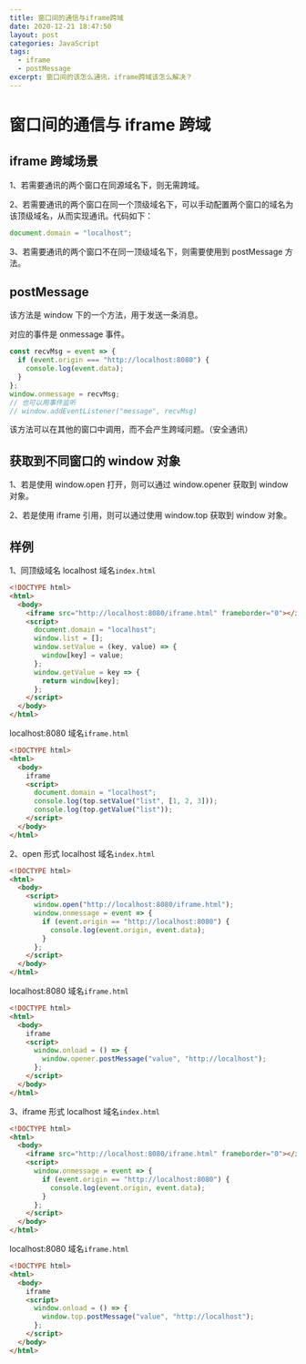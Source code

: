 ```yaml
---
title: 窗口间的通信与iframe跨域
date: 2020-12-21 18:47:50
layout: post
categories: JavaScript
tags:
  - iframe
  - postMessage
excerpt: 窗口间的该怎么通讯，iframe跨域该怎么解决？
---
```


# 窗口间的通信与 iframe 跨域

## iframe 跨域场景

1、若需要通讯的两个窗口在同源域名下，则无需跨域。

2、若需要通讯的两个窗口在同一个顶级域名下，可以手动配置两个窗口的域名为该顶级域名，从而实现通讯。代码如下：

```js
document.domain = "localhost";
```

3、若需要通讯的两个窗口不在同一顶级域名下，则需要使用到 postMessage 方法。

## postMessage

该方法是 window 下的一个方法，用于发送一条消息。

对应的事件是 onmessage 事件。

```js
const recvMsg = event => {
  if (event.origin === "http://localhost:8080") {
    console.log(event.data);
  }
};
window.onmessage = recvMsg;
// 也可以用事件监听
// window.addEventListener("message", recvMsg)
```

该方法可以在其他的窗口中调用，而不会产生跨域问题。（安全通讯）

## 获取到不同窗口的 window 对象

1、若是使用 window.open 打开，则可以通过 window.opener 获取到 window 对象。

2、若是使用 iframe 引用，则可以通过使用 window.top 获取到 window 对象。

## 样例

1、同顶级域名
localhost 域名`index.html`

```html
<!DOCTYPE html>
<html>
  <body>
    <iframe src="http://localhost:8080/iframe.html" frameborder="0"></iframe>
    <script>
      document.domain = "localhost";
      window.list = [];
      window.setValue = (key, value) => {
        window[key] = value;
      };
      window.getValue = key => {
        return window[key];
      };
    </script>
  </body>
</html>
```

localhost:8080 域名`iframe.html`

```html
<!DOCTYPE html>
<html>
  <body>
    iframe
    <script>
      document.domain = "localhost";
      console.log(top.setValue("list", [1, 2, 3]));
      console.log(top.getValue("list"));
    </script>
  </body>
</html>
```

2、open 形式
localhost 域名`index.html`

```html
<!DOCTYPE html>
<html>
  <body>
    <script>
      window.open("http://localhost:8080/iframe.html");
      window.onmessage = event => {
        if (event.origin == "http://localhost:8080") {
          console.log(event.origin, event.data);
        }
      };
    </script>
  </body>
</html>
```

localhost:8080 域名`iframe.html`

```html
<!DOCTYPE html>
<html>
  <body>
    iframe
    <script>
      window.onload = () => {
        window.opener.postMessage("value", "http://localhost");
      };
    </script>
  </body>
</html>
```

3、iframe 形式
localhost 域名`index.html`

```html
<!DOCTYPE html>
<html>
  <body>
    <iframe src="http://localhost:8080/iframe.html" frameborder="0"></iframe>
    <script>
      window.onmessage = event => {
        if (event.origin == "http://localhost:8080") {
          console.log(event.origin, event.data);
        }
      };
    </script>
  </body>
</html>
```

localhost:8080 域名`iframe.html`

```html
<!DOCTYPE html>
<html>
  <body>
    iframe
    <script>
      window.onload = () => {
        window.top.postMessage("value", "http://localhost");
      };
    </script>
  </body>
</html>
```

